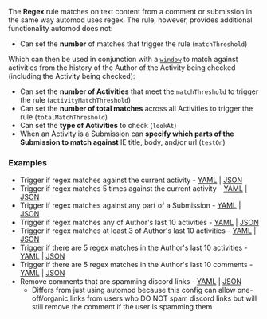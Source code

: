 The **Regex** rule matches on text content from a comment or submission in the same way automod uses regex. The rule, however, provides additional functionality automod does not:

* Can set the **number** of matches that trigger the rule (`matchThreshold`)

Which can then be used in conjunction with a [`window`](https://github.com/FoxxMD/context-mod/blob/master/docs/activitiesWindow.md) to match against activities from the history of the Author of the Activity being checked (including the Activity being checked):

* Can set the **number of Activities** that meet the `matchThreshold` to trigger the rule (`activityMatchThreshold`)
* Can set the **number of total matches** across all Activities to trigger the rule (`totalMatchThreshold`)
* Can set the **type of Activities** to check (`lookAt`)
* When an Activity is a Submission can **specify which parts of the Submission to match against** IE title, body, and/or url (`testOn`)

### Examples

* Trigger if regex matches against the current activity - [YAML](/docs/components/regex/matchAnyCurrentActivity.yaml) | [JSON](/docs/components/regex/matchAnyCurrentActivity.json5)
* Trigger if regex matches 5 times against the current activity - [YAML](/docs/components/regex/matchThresholdCurrentActivity.yaml) | [JSON](/docs/components/regex/matchThresholdCurrentActivity.json5)
* Trigger if regex matches against any part of a Submission - [YAML](/docs/components/regex/matchSubmissionParts.yaml) | [JSON](/docs/components/regex/matchSubmissionParts.json5)
* Trigger if regex matches any of Author's last 10 activities - [YAML](/docs/components/regex/matchHistoryActivity.yaml) | [JSON](/docs/components/regex/matchHistoryActivity.json5)
* Trigger if regex matches at least 3 of Author's last 10 activities - [YAML](/docs/components/regex/matchActivityThresholdHistory.json5) | [JSON](/docs/components/regex/matchActivityThresholdHistory.json5)
* Trigger if there are 5 regex matches in the Author's last 10 activities - [YAML](/docs/components/regex/matchTotalHistoryActivity.yaml) | [JSON](/docs/components/regex/matchTotalHistoryActivity.json5) 
* Trigger if there are 5 regex matches in the Author's last 10 comments - [YAML](/docs/components/regex/matchSubsetHistoryActivity.yaml) | [JSON](/docs/components/regex/matchSubsetHistoryActivity.json5)
* Remove comments that are spamming discord links - [YAML](/docs/components/regex/removeDiscordSpam.yaml) | [JSON](/docs/components/regex/removeDiscordSpam.json5)
  * Differs from just using automod because this config can allow one-off/organic links from users who DO NOT spam discord links but will still remove the comment if the user is spamming them
